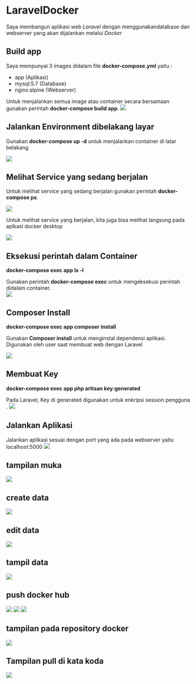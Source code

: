 # LaravelDocker
Saya membangun aplikasi web <i>Laravel</i> dengan menggunakandatabase dan webserver yang akan dijalankan melalui <i>Docker</i> 

## Build app

Saya mempunyai 3 images didalam file <b>docker-compose.yml</b> yaitu :
- app (Aplikasi)
- mysql:5.7 (Database)
- nginx:alpine (Webserver)

Untuk menjalankan semua image atau container secara bersamaan gunakan perintah <b>docker-compose build app</b>.
<img src="https://github.com/akbarrestu/LaravelDocker/blob/master/1.png"/>
## Jalankan Environment dibelakang layar

Gunakan <b>docker-compose up -d</b> untuk menjalankan container di latar belakang

<img src="https://github.com/akbarrestu/LaravelDocker/blob/master/2.png"/>

## Melihat Service yang sedang berjalan

Untuk melihat service yang sedang berjalan gunakan perintah <b>docker-compose ps</b>.

<img src="https://github.com/akbarrestu/LaravelDocker/blob/master/3.png"/>

Untuk melihat service yang berjalan, kita juga bisa melihat langsung pada aplkasi docker desktop

<img src="https://github.com/akbarrestu/LaravelDocker/blob/master/a.png"/>

## Eksekusi perintah dalam Container

<b>docker-compose exec app ls -l</b>

Gunakan perintah <b>docker-compose exec</b> untuk mengeksekusi perintah didalam container.  
<img src="https://github.com/akbarrestu/LaravelDocker/blob/master/4.png"/>

## Composer Install

<b>docker-compose exec app composer install</b>

Gunakan <b>Composer install</b> untuk menginstal dependensi aplikasi. Digunakan oleh user saat membuat web dengan Laravel

<img src="https://github.com/akbarrestu/LaravelDocker/blob/master/5.png"/>

## Membuat Key

<b>docker-compose exec app php artisan key:generated</b>

Pada Laravel, Key di generated digunakan untuk enkripsi session pengguna .
<img src="https://github.com/akbarrestu/LaravelDocker/blob/master/6.png"/>

## Jalankan Aplikasi

Jalankan aplikasi sesuai dengan port yang ada pada webserver yaitu localhost:5000
<img src="https://github.com/akbarrestu/LaravelDocker/blob/master/7.png"/>


## tampilan muka
<img src="https://github.com/akbarrestu/LaravelDocker/blob/master/8.png"/>

## create data
<img src="https://github.com/akbarrestu/LaravelDocker/blob/master/9.png"/>

## edit data
<img src="https://github.com/akbarrestu/LaravelDocker/blob/master/12.png"/>

## tampil data
<img src="https://github.com/akbarrestu/LaravelDocker/blob/master/13.png"/>

## push docker hub
<img src="https://github.com/akbarrestu/LaravelDocker/blob/master/14.png"/>

<img src="https://github.com/akbarrestu/LaravelDocker/blob/master/15.png"/>

<img src="https://github.com/akbarrestu/LaravelDocker/blob/master/16.png"/>

## tampilan pada repository docker
<img src="https://github.com/akbarrestu/LaravelDocker/blob/master/17.png"/>

## Tampilan pull di kata koda
<img src="https://github.com/akbarrestu/LaravelDocker/blob/master/18.png"/>




